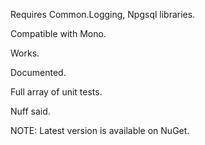 Requires Common.Logging, Npgsql libraries.

Compatible with Mono.

Works.

Documented.

Full array of unit tests.

Nuff said.

NOTE: Latest version is available on NuGet.